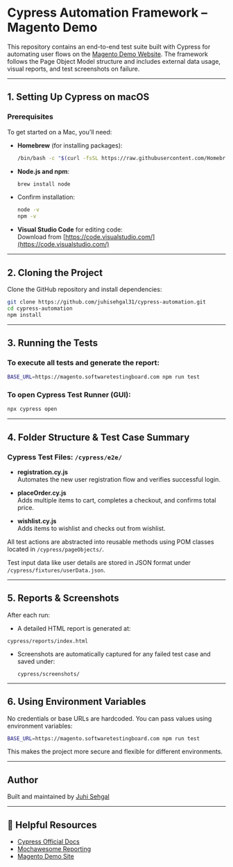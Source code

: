 # Cypress Automation Framework – Magento Demo

This repository contains an end-to-end test suite built with Cypress for automating user flows on the [Magento Demo Website](https://magento.softwaretestingboard.com/). The framework follows the Page Object Model structure and includes external data usage, visual reports, and test screenshots on failure.

---

## 1. Setting Up Cypress on macOS

### Prerequisites

To get started on a Mac, you'll need:

- **Homebrew** (for installing packages):
  ```bash
  /bin/bash -c "$(curl -fsSL https://raw.githubusercontent.com/Homebrew/install/HEAD/install.sh)"
  ```

- **Node.js and npm**:
  ```bash
  brew install node
  ```

- Confirm installation:
  ```bash
  node -v
  npm -v
  ```

- **Visual Studio Code** for editing code:  
  Download from [https://code.visualstudio.com/](https://code.visualstudio.com/)

---

## 2. Cloning the Project

Clone the GitHub repository and install dependencies:

```bash
git clone https://github.com/juhisehgal31/cypress-automation.git
cd cypress-automation
npm install
```

---

## 3. Running the Tests

### To execute all tests and generate the report:
```bash
BASE_URL=https://magento.softwaretestingboard.com npm run test
```

### To open Cypress Test Runner (GUI):
```bash
npx cypress open
```

---

## 4. Folder Structure & Test Case Summary

### Cypress Test Files: `/cypress/e2e/`

- **registration.cy.js**  
  Automates the new user registration flow and verifies successful login.

- **placeOrder.cy.js**  
  Adds multiple items to cart, completes a checkout, and confirms total price.

- **wishlist.cy.js**  
  Adds items to wishlist and checks out from wishlist.

All test actions are abstracted into reusable methods using POM classes located in `/cypress/pageObjects/`.

Test input data like user details are stored in JSON format under `/cypress/fixtures/userData.json`.

---

## 5. Reports & Screenshots

After each run:

-  A detailed HTML report is generated at:
  ```
  cypress/reports/index.html
  ```

- Screenshots are automatically captured for any failed test case and saved under:
  ```
  cypress/screenshots/
  ```

---

## 6. Using Environment Variables

No credentials or base URLs are hardcoded. You can pass values using environment variables:

```bash
BASE_URL=https://magento.softwaretestingboard.com npm run test
```

This makes the project more secure and flexible for different environments.

---

## Author

Built and maintained by [Juhi Sehgal](https://github.com/juhisehgal31)

---

## 📎 Helpful Resources

- [Cypress Official Docs](https://docs.cypress.io/)
- [Mochawesome Reporting](https://github.com/lukejpreston/mochawesome-report-generator)
- [Magento Demo Site](https://magento.softwaretestingboard.com/)
